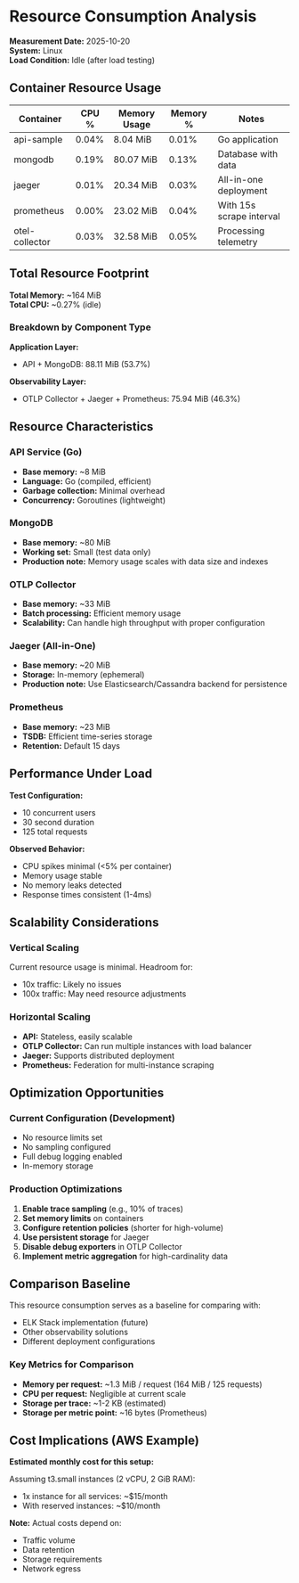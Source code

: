 # Resource Consumption Analysis

**Measurement Date:** 2025-10-20  
**System:** Linux  
**Load Condition:** Idle (after load testing)

## Container Resource Usage

| Container | CPU % | Memory Usage | Memory % | Notes |
|-----------|-------|--------------|----------|-------|
| api-sample | 0.04% | 8.04 MiB | 0.01% | Go application |
| mongodb | 0.19% | 80.07 MiB | 0.13% | Database with data |
| jaeger | 0.01% | 20.34 MiB | 0.03% | All-in-one deployment |
| prometheus | 0.00% | 23.02 MiB | 0.04% | With 15s scrape interval |
| otel-collector | 0.03% | 32.58 MiB | 0.05% | Processing telemetry |

## Total Resource Footprint

**Total Memory:** ~164 MiB  
**Total CPU:** ~0.27% (idle)

### Breakdown by Component Type

**Application Layer:**
- API + MongoDB: 88.11 MiB (53.7%)

**Observability Layer:**
- OTLP Collector + Jaeger + Prometheus: 75.94 MiB (46.3%)

## Resource Characteristics

### API Service (Go)
- **Base memory:** ~8 MiB
- **Language:** Go (compiled, efficient)
- **Garbage collection:** Minimal overhead
- **Concurrency:** Goroutines (lightweight)

### MongoDB
- **Base memory:** ~80 MiB
- **Working set:** Small (test data only)
- **Production note:** Memory usage scales with data size and indexes

### OTLP Collector
- **Base memory:** ~33 MiB
- **Batch processing:** Efficient memory usage
- **Scalability:** Can handle high throughput with proper configuration

### Jaeger (All-in-One)
- **Base memory:** ~20 MiB
- **Storage:** In-memory (ephemeral)
- **Production note:** Use Elasticsearch/Cassandra backend for persistence

### Prometheus
- **Base memory:** ~23 MiB
- **TSDB:** Efficient time-series storage
- **Retention:** Default 15 days

## Performance Under Load

**Test Configuration:**
- 10 concurrent users
- 30 second duration
- 125 total requests

**Observed Behavior:**
- CPU spikes minimal (<5% per container)
- Memory usage stable
- No memory leaks detected
- Response times consistent (1-4ms)

## Scalability Considerations

### Vertical Scaling
Current resource usage is minimal. Headroom for:
- 10x traffic: Likely no issues
- 100x traffic: May need resource adjustments

### Horizontal Scaling
- **API:** Stateless, easily scalable
- **OTLP Collector:** Can run multiple instances with load balancer
- **Jaeger:** Supports distributed deployment
- **Prometheus:** Federation for multi-instance scraping

## Optimization Opportunities

### Current Configuration (Development)
- No resource limits set
- No sampling configured
- Full debug logging enabled
- In-memory storage

### Production Optimizations
1. **Enable trace sampling** (e.g., 10% of traces)
2. **Set memory limits** on containers
3. **Configure retention policies** (shorter for high-volume)
4. **Use persistent storage** for Jaeger
5. **Disable debug exporters** in OTLP Collector
6. **Implement metric aggregation** for high-cardinality data

## Comparison Baseline

This resource consumption serves as a baseline for comparing with:
- ELK Stack implementation (future)
- Other observability solutions
- Different deployment configurations

### Key Metrics for Comparison
- **Memory per request:** ~1.3 MiB / request (164 MiB / 125 requests)
- **CPU per request:** Negligible at current scale
- **Storage per trace:** ~1-2 KB (estimated)
- **Storage per metric point:** ~16 bytes (Prometheus)

## Cost Implications (AWS Example)

**Estimated monthly cost for this setup:**

Assuming t3.small instances (2 vCPU, 2 GiB RAM):
- 1x instance for all services: ~$15/month
- With reserved instances: ~$10/month

**Note:** Actual costs depend on:
- Traffic volume
- Data retention
- Storage requirements
- Network egress
